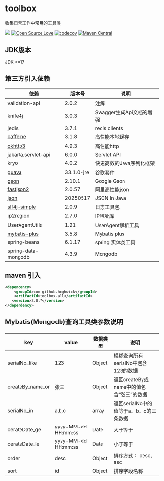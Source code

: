 # toolbox

收集日常工作中常用的工具类

[![](https://img.shields.io/badge/license-Apache2-FF0080.svg)](https://github.com/hughwick/toolbox/blob/master/LICENSE.txt)
[![Open Source Love](https://badges.frapsoft.com/os/v2/open-source.svg?v=103)](https://github.com/hughwick/toolbox)
[![codecov](https://codecov.io/github/HughWick/toolbox/branch/3.0.X/graph/badge.svg?token=U8DM4TQRZZ)](https://codecov.io/github/HughWick/toolbox)
[![Maven Central](https://img.shields.io/maven-central/v/com.github.hughwick/toolbox-all)](https://central.sonatype.com/artifact/com.github.hughwick/toolbox-all)

## JDK版本

JDK >=17

## 第三方引入依赖

| 依赖                                                     | 版本号        | 说明                |
|--------------------------------------------------------|------------|-------------------|
| validation-api                                         | 2.0.2      | 注解                |
| knife4j                                                | 3.0.3      | Swagger生成Api文档的增强 |
| jedis                                                  | 3.7.1      | redis clients     |
| [caffeine](https://github.com/ben-manes/caffeine)      | 3.1.8      | 高性能本地缓存           |
| [okhttp3](https://github.com/square/okhttp)            | 4.9.3      | 高性能http           |
| jakarta.servlet-api                                    | 6.0.0      | Servlet API       |
| kryo                                                   | 4.0.2      | 快速高效的Java序列化框架    |
| [guava](https://github.com/google/guava)               | 33.1.0-jre | 谷歌套件              |
| [gson](https://github.com/google/gson)                 | 2.10.1     | Google Gson       |
| [fastjson2](https://github.com/alibaba/fastjson2)      | 2.0.57     | 阿里高性能json         |
| [json ](https://github.com/stleary/JSON-java)          | 20250517   | JSON In Java          |
| [slf4j-simple](https://github.com/qos-ch/slf4j)        | 2.0.9      | 日志工具包             |
| [ip2region](https://github.com/lionsoul2014/ip2region) | 2.7.0      | IP地址库             |
| UserAgentUtils                                         | 1.21       | UserAgent解析工具     |
| [mybatis-plus](https://www.baomidou.com/)              | 3.5.8      | Mybatis plus      |
| spring-beans                                           | 6.1.17     | spring 实体类工具      |
| spring-data-mongodb                                    | 4.3.9      | Mongodb           |

## maven 引入

```xml
<dependency>
    <groupId>com.github.hughwick</groupId>
    <artifactId>toolbox-all</artifactId>
   <version>3.0.7</version>
</dependency>
```


## Mybatis(Mongodb)查询工具类参数说明

##### 
| key              | value               | 数据类型  | 说明                               |
|------------------|---------------------|----------|----------------------------------|
| serialNo_like    | 123                 | Object   | 模糊查询所有serialNo中包含123的数据          |
| createBy_name_or | 张三                 | Object   | 返回createBy或name中的值包含“张三”的数据      |
| serialNo_in      | a,b,c               | array    | 返回serialNo中的值等于a、b、c的三条数据        |
| cerateDate_ge    | yyyy-MM-dd HH:mm:ss | Date     | 大于等于                             |
| cerateDate_le    | yyyy-MM-dd HH:mm:ss | Date     | 小于等于                             |
| order            | desc                | Object   | 排序方式：     desc、asc               |
| sort             | id                  | Object   | 排序字段名称                           |


